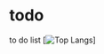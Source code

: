 # todo
to do list
[![Top Langs](https://github-readme-stats.vercel.app/api/top-langs/?username=FelipeEvaldtCarvalho&theme=transparent)]
